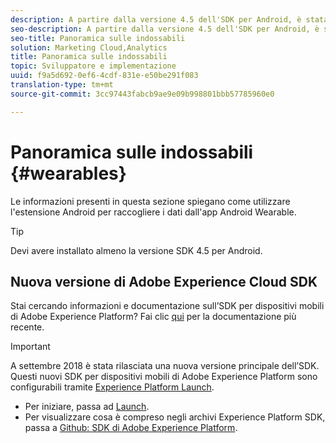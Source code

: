 ```yaml
---
description: A partire dalla versione 4.5 dell'SDK per Android, è stata aggiunta una nuova estensione Android che consente di raccogliere dati dall'applicazione Android Wearable.
seo-description: A partire dalla versione 4.5 dell'SDK per Android, è stata aggiunta una nuova estensione Android che consente di raccogliere dati dall'applicazione Android Wearable.
seo-title: Panoramica sulle indossabili
solution: Marketing Cloud,Analytics
title: Panoramica sulle indossabili
topic: Sviluppatore e implementazione
uuid: f9a5d692-0ef6-4cdf-831e-e50be291f083
translation-type: tm+mt
source-git-commit: 3cc97443fabcb9ae9e09b998801bbb57785960e0

---
```



# Panoramica sulle indossabili {#wearables}

Le informazioni presenti in questa sezione spiegano come utilizzare l'estensione Android per raccogliere i dati dall'app Android Wearable.

>[!TIP]
>
>Devi avere installato almeno la versione SDK 4.5 per Android.

## Nuova versione di Adobe Experience Cloud SDK

Stai cercando informazioni e documentazione sull’SDK per dispositivi mobili di Adobe Experience Platform? Fai clic [qui](https://aep-sdks.gitbook.io/docs/) per la documentazione più recente.

>[!IMPORTANT]
>
>A settembre 2018 è stata rilasciata una nuova versione principale dell’SDK. Questi nuovi SDK per dispositivi mobili di Adobe Experience Platform sono configurabili tramite [Experience Platform Launch](https://www.adobe.com/experience-platform/launch.html).

* Per iniziare, passa ad [Launch](https://launch.adobe.com/).
* Per visualizzare cosa è compreso negli archivi Experience Platform SDK, passa a [Github: SDK di Adobe Experience Platform](https://github.com/Adobe-Marketing-Cloud/acp-sdks).
